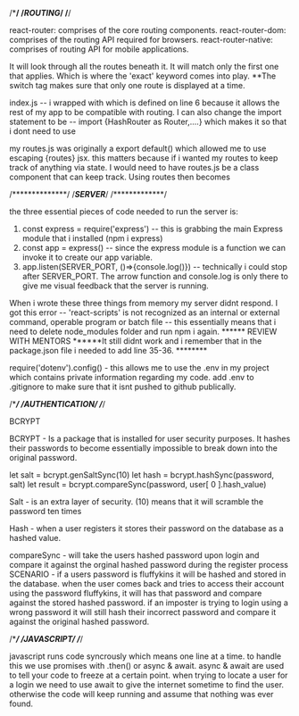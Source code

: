 /***************/
/***ROUTING***/
/**************/

react-router: comprises of the core routing components.
react-router-dom: comprises of the routing API required for browsers.
react-router-native: comprises of routing API for mobile applications.

<Switch> It will look through all the routes beneath it. It will match only the first one that applies. Which is where the 'exact' keyword comes into play. **The switch tag makes sure that only one route is displayed at a time. </Switch>

index.js -- i wrapped <App /> with <Router> which is defined on line 6 because it allows the rest of my app to be compatible with routing. I can also change the import statement to be -- import {HashRouter as Router,....} which makes it so that i dont need to use <HashRouter></HashRouter>

my routes.js was originally a export default() which allowed me to use escaping {routes} jsx. this matters because if i wanted my routes to keep track of anything via state. I would need to have routes.js be a class component that can keep track. Using routes then becomes <Routes />

/**************/
/***SERVER***/
/*************/

the three essential pieces of code needed to run the server is: 
1. const express = require('express') -- this is grabbing the main Express module that i installed (npm i express)
2. const app = express() -- since the express module is a function we can invoke it to create our app variable.
3. app.listen(SERVER_PORT, ()=>{console.log()}) -- technically i could stop after SERVER_PORT. The arrow function and console.log is only there to give me visual feedback that the server is running.

When i wrote these three things from memory my server didnt respond. I got this error -- 'react-scripts' is not recognized as an internal or external command, operable program or batch file -- this essentially means that i need to delete node_modules folder and run npm i again. ****** REVIEW WITH MENTORS ******It still didnt work and i remember that in the package.json file i needed to add line 35-36. ********

require('dotenv').config() - this allows me to use the .env in my project which contains private information regarding my code. add .env to .gitignore to make sure that it isnt pushed to github publically.

/**********************/
/***AUTHENTICATION***/
/*********************/

BCRYPT

BCRYPT - Is a package that is installed for user security purposes. It hashes their passwords to become essentially impossible to break down into the original password. 

let salt = bcrypt.genSaltSync(10)
let hash = bcrypt.hashSync(password, salt)
let result = bcrypt.compareSync(password, user[ 0 ].hash_value)


Salt - is an extra layer of security. (10) means that it will scramble the password ten times

Hash - when a user registers it stores their password on the database as a hashed value. 

compareSync - will take the users hashed password upon login and compare it against the orginal hashed password during the register process SCENARIO - if a users password is fluffykins it will be hashed and stored in the database. when the user comes back and tries to access their account using the password fluffykins, it will has that password and compare against the stored hashed password. if an imposter is trying to login using a wrong password it will still hash their incorrect password and compare it against the original hashed password.

/******************/
/***JAVASCRIPT***/
/*****************/

javascript runs code syncrously which means one line at a time. to handle this we use promises with .then() or async & await.
async & await are used to tell your code to freeze at a certain point. when trying to locate a user for a login we need to use await to give the internet sometime to find the user. otherwise the code will keep running and assume that nothing was ever found.

